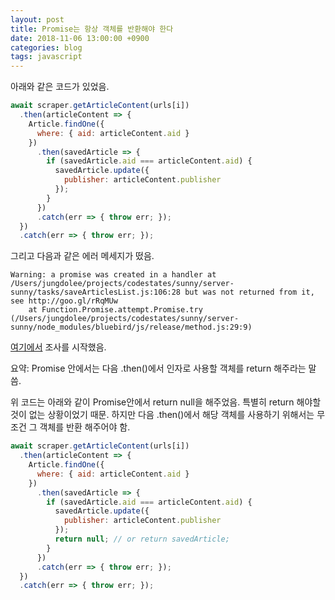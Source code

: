 ```yaml
---
layout: post
title: Promise는 항상 객체를 반환해야 한다
date: 2018-11-06 13:00:00 +0900
categories: blog
tags: javascript
---
```


아래와 같은 코드가 있었음.
```javascript
await scraper.getArticleContent(urls[i])
  .then(articleContent => {
    Article.findOne({
      where: { aid: articleContent.aid }
    })
      .then(savedArticle => {
        if (savedArticle.aid === articleContent.aid) {
          savedArticle.update({
            publisher: articleContent.publisher
          });
        }
      })
      .catch(err => { throw err; });
  })
  .catch(err => { throw err; });
```

그리고 다음과 같은 에러 메세지가 떴음.
```
Warning: a promise was created in a handler at /Users/jungdolee/projects/codestates/sunny/server-sunny/tasks/saveArticlesList.js:106:28 but was not returned from it, see http://goo.gl/rRqMUw
    at Function.Promise.attempt.Promise.try (/Users/jungdolee/projects/codestates/sunny/server-sunny/node_modules/bluebird/js/release/method.js:29:9)
```

[여기에서](https://github.com/petkaantonov/bluebird/blob/master/docs/docs/warning-explanations.md#warning-a-promise-was-created-in-a-handler-but-was-not-returned-from-it) 조사를 시작했음.

요약:
Promise 안에서는 다음 .then()에서 인자로 사용할 객체를 return 해주라는 말씀.

위 코드는 아래와 같이 Promise안에서 return null을 해주었음. 특별히 return 해야할 것이 없는 상황이었기 때문. 하지만 다음 .then()에서 해당 객체를 사용하기 위해서는 무조건 그 객체를 반환 해주어야 함.

```javascript
await scraper.getArticleContent(urls[i])
  .then(articleContent => {
    Article.findOne({
      where: { aid: articleContent.aid }
    })
      .then(savedArticle => {
        if (savedArticle.aid === articleContent.aid) {
          savedArticle.update({
            publisher: articleContent.publisher
          });
          return null; // or return savedArticle;
        }
      })
      .catch(err => { throw err; });
  })
  .catch(err => { throw err; });
```
